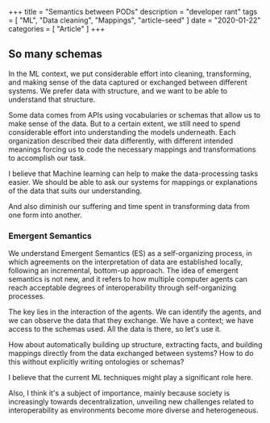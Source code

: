 +++
title = "Semantics between PODs"
description = "developer rant"
tags = [
    "ML",
    "Data cleaning",
    "Mappings",
    "article-seed"
]
date = "2020-01-22"
categories = [
    "Article"
]
+++
 ## So many schemas

In the ML context, we put considerable effort into cleaning, transforming, and making sense of the data captured or exchanged between different systems. We prefer data with structure, and we want to be able to understand that structure. 

Some data comes from APIs using vocabularies or schemas that allow us to make sense of the data. But to a certain extent, we still need to spend considerable effort into understanding the models underneath. Each organization described their data differently, with different intended meanings forcing us to code the necessary mappings and transformations to accomplish our task.

I believe that Machine learning can help to make the data-processing tasks easier. We should be able to ask our systems for mappings or explanations of the data that suits our understanding. 

And also diminish our suffering and time spent in transforming data from one form into another.

 ### Emergent Semantics

We understand Emergent Semantics (ES) as a self-organizing process, in which agreements on the interpretation of data are established locally, following an incremental, bottom-up approach. The idea of emergent semantics is not new, and it refers to how multiple computer agents can reach acceptable degrees of interoperability through self-organizing processes.

The key lies in the interaction of the agents. We can identify the agents, and we can observe the data that they exchange. We have a context; we have access to the schemas used. All the data is there, so let's use it.

How about automatically building up structure, extracting facts, and building mappings directly from the data exchanged between systems?
How to do this without explicitly writing ontologies or schemas?

I believe that the current ML techniques might play a significant role here. 

Also, I think it's a subject of importance, mainly because society is increasingly towards decentralization, unveiling new challenges related to interoperability as environments become more diverse and heterogeneous.
